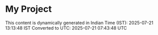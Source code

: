 # My Project

This content is dynamically generated in Indian Time (IST): 2025-07-21 13:13:48 IST
Converted to UTC: 2025-07-21 07:43:48 UTC
